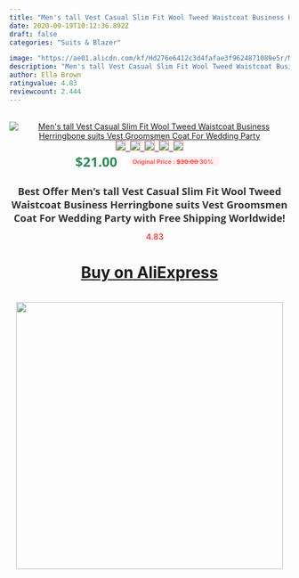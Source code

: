 ```yaml
---
title: "Men's tall Vest Casual Slim Fit Wool Tweed Waistcoat Business Herringbone suits Vest Groomsmen Coat For Wedding Party"
date: 2020-09-19T10:12:36.892Z
draft: false
categories: "Suits & Blazer"

image: "https://ae01.alicdn.com/kf/Hd276e6412c3d4fafae3f9624871089e5r/Men-s-tall-Vest-Casual-Slim-Fit-Wool-Tweed-Waistcoat-Business-Herringbone-suits-Vest-Groomsmen-Coat.jpg"
description: "Men's tall Vest Casual Slim Fit Wool Tweed Waistcoat Business Herringbone suits Vest Groomsmen Coat For Wedding Party"
author: Ella Brown
ratingvalue: 4.83
reviewcount: 2.444
---
```

<br>
<div style="text-align: center;">
<a href="https://s.click.aliexpress.com/e/_ApPjbB" target="_blank" rel="nofollow noopener noreferrer"><img alt="Men's tall Vest Casual Slim Fit Wool Tweed Waistcoat Business Herringbone suits Vest Groomsmen Coat For Wedding Party" class="magnifier-image" src="https://ae01.alicdn.com/kf/Hd276e6412c3d4fafae3f9624871089e5r/Men-s-tall-Vest-Casual-Slim-Fit-Wool-Tweed-Waistcoat-Business-Herringbone-suits-Vest-Groomsmen-Coat.jpg_640x640.jpg">
<br>
<img style="border:1px solid salmon" src="https://ae01.alicdn.com/kf/Hd276e6412c3d4fafae3f9624871089e5r/Men-s-tall-Vest-Casual-Slim-Fit-Wool-Tweed-Waistcoat-Business-Herringbone-suits-Vest-Groomsmen-Coat.jpg_120x120.jpg">&nbsp;&nbsp;<img style="border:1px solid salmon" src="https://ae01.alicdn.com/kf/H8542ab393b5a46e4a4e66f8fa379e108o/Men-s-tall-Vest-Casual-Slim-Fit-Wool-Tweed-Waistcoat-Business-Herringbone-suits-Vest-Groomsmen-Coat.jpg_120x120.jpg">&nbsp;&nbsp;<img style="border:1px solid salmon" src="https://ae01.alicdn.com/kf/Hef5d88c61bcb4419b63e0a33b934fb11Y/Men-s-tall-Vest-Casual-Slim-Fit-Wool-Tweed-Waistcoat-Business-Herringbone-suits-Vest-Groomsmen-Coat.jpg_120x120.jpg">&nbsp;&nbsp;<img style="border:1px solid salmon" src="https://ae01.alicdn.com/kf/H6b9dfdaf86874f8595ea18f20647034fZ/Men-s-tall-Vest-Casual-Slim-Fit-Wool-Tweed-Waistcoat-Business-Herringbone-suits-Vest-Groomsmen-Coat.jpg_120x120.jpg">&nbsp;&nbsp;<img style="border:1px solid salmon" src="https://ae01.alicdn.com/kf/H38e7d48923944b1698f80490f588c4d9R/Men-s-tall-Vest-Casual-Slim-Fit-Wool-Tweed-Waistcoat-Business-Herringbone-suits-Vest-Groomsmen-Coat.jpg_120x120.jpg"></a></div><br0>
<div style="text-align: center;"><span style="background-color: white; border: 0px; box-sizing: border-box; color: seagreen; display: inline-block; font-family: &quot;open sans&quot; , &quot;arial&quot; , &quot;helvetica&quot; , sans-serif , &quot;heiti&quot;; font-size: 24px; font-stretch: inherit; font-weight: 700; line-height: inherit; margin: 0px 10px 0px 0px; padding: 0px; vertical-align: middle;">$21.00 </span>
<span style="background: rgb(255 , 241 , 241); border-radius: 3px; border: 0px; box-sizing: border-box; color: #ff4747; display: inline-block; font-family: inherit; font-size: 12px; font-stretch: inherit; font-style: inherit; font-variant: inherit; font-weight: 600; line-height: inherit; margin: 0px; padding: 2px 5px; transform: scale(0.9); vertical-align: middle;">Original Price : <b style="text-decoration: line-through;">$30.00 </b> 30%&nbsp;&nbsp;</span></div>
<h1 style="color: #333333; display: inline-block; font-family: &quot;open sans&quot; , &quot;arial&quot; , &quot;helvetica&quot; , sans-serif , &quot;heiti&quot;; font-size: 18px; font-stretch: inherit; font-weight: 700; text-align: center;">Best Offer Men's tall Vest Casual Slim Fit Wool Tweed Waistcoat Business Herringbone suits Vest Groomsmen Coat For Wedding Party with Free Shipping Worldwide!</h1>
<div style="color: #ff4747; text-align: center;">
<img src="https://4.bp.blogspot.com/-M0ZcTcb-5uY/XleCXlxnR4I/AAAAAAAAAEc/OrjgMkXV1oMQFaCRZj5HQwOCBcu3w1FegCPcBGAYYCw/s1600/star.png" style="height: 15px;">&nbsp;<b>4.83</b></div>
<div class="button_cont" align="center"><a class="buynow_a" href="https://s.click.aliexpress.com/e/_ApPjbB" target="_blank" rel="nofollow noopener noreferrer"><H1>Buy on AliExpress</H1></a></div><br>
<div class="separator" style="clear: both; text-align: center;">
<img src="https://lh3.googleusercontent.com/-pTy5HemUv9M/XlePHvY0dAI/AAAAAAAAAE4/0nX5iRUoIWY8eMW9Dpxeirr157OZliDIgCLcBGAsYHQ/s1600/badge.gif" width="480">
</div>
